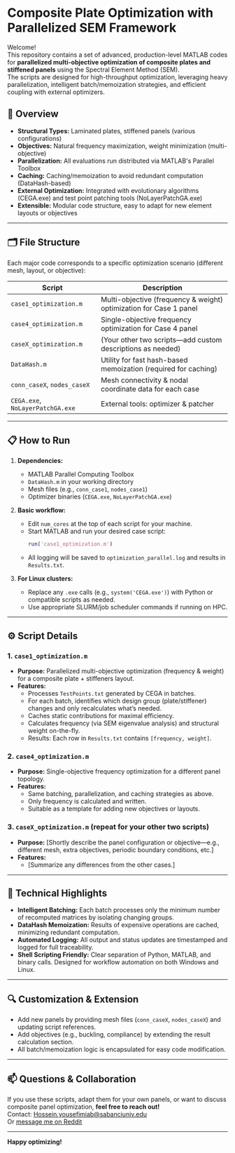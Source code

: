 # Composite Plate Optimization with Parallelized SEM Framework

Welcome!  
This repository contains a set of advanced, production-level MATLAB codes for **parallelized multi-objective optimization of composite plates and stiffened panels** using the Spectral Element Method (SEM).  
The scripts are designed for high-throughput optimization, leveraging heavy parallelization, intelligent batch/memoization strategies, and efficient coupling with external optimizers.

## 🚀 Overview

- **Structural Types:** Laminated plates, stiffened panels (various configurations)
- **Objectives:** Natural frequency maximization, weight minimization (multi-objective)
- **Parallelization:** All evaluations run distributed via MATLAB's Parallel Toolbox
- **Caching:** Caching/memoization to avoid redundant computation (DataHash-based)
- **External Optimization:** Integrated with evolutionary algorithms (CEGA.exe) and test point patching tools (NoLayerPatchGA.exe)
- **Extensible:** Modular code structure, easy to adapt for new element layouts or objectives

---

## 🗂️ File Structure

Each major code corresponds to a specific optimization scenario (different mesh, layout, or objective):

| Script                         | Description                                                         |
| ------------------------------ | ------------------------------------------------------------------- |
| `case1_optimization.m`         | Multi-objective (frequency & weight) optimization for Case 1 panel  |
| `case4_optimization.m`         | Single-objective frequency optimization for Case 4 panel            |
| `caseX_optimization.m`         | (Your other two scripts—add custom descriptions as needed)          |
| `DataHash.m`                   | Utility for fast hash-based memoization (required for caching)      |
| `conn_caseX`, `nodes_caseX`    | Mesh connectivity & nodal coordinate data for each case             |
| `CEGA.exe`, `NoLayerPatchGA.exe`| External tools: optimizer & patcher                                 |

---

## 📋 How to Run

1. **Dependencies:**  
   - MATLAB Parallel Computing Toolbox  
   - `DataHash.m` in your working directory  
   - Mesh files (e.g., `conn_case1`, `nodes_case1`)
   - Optimizer binaries (`CEGA.exe`, `NoLayerPatchGA.exe`)

2. **Basic workflow:**
   - Edit `num_cores` at the top of each script for your machine.
   - Start MATLAB and run your desired case script:
     ```matlab
     run('case1_optimization.m')
     ```
   - All logging will be saved to `optimization_parallel.log` and results in `Results.txt`.

3. **For Linux clusters:**  
   - Replace any `.exe` calls (e.g., `system('CEGA.exe')`) with Python or compatible scripts as needed.
   - Use appropriate SLURM/job scheduler commands if running on HPC.

---

## ⚙️ Script Details

### 1. `case1_optimization.m`  
- **Purpose:** Parallelized multi-objective optimization (frequency & weight) for a composite plate + stiffeners layout.
- **Features:**  
  - Processes `TestPoints.txt` generated by CEGA in batches.
  - For each batch, identifies which design group (plate/stiffener) changes and only recalculates what’s needed.
  - Caches static contributions for maximal efficiency.
  - Calculates frequency (via SEM eigenvalue analysis) and structural weight on-the-fly.
  - Results: Each row in `Results.txt` contains `[frequency, weight]`.

### 2. `case4_optimization.m`  
- **Purpose:** Single-objective frequency optimization for a different panel topology.
- **Features:**  
  - Same batching, parallelization, and caching strategies as above.
  - Only frequency is calculated and written.
  - Suitable as a template for adding new objectives or layouts.

### 3. `caseX_optimization.m` (repeat for your other two scripts)  
- **Purpose:** [Shortly describe the panel configuration or objective—e.g., different mesh, extra objectives, periodic boundary conditions, etc.]
- **Features:**  
  - [Summarize any differences from the other cases.]

---

## 🧠 Technical Highlights

- **Intelligent Batching:** Each batch processes only the minimum number of recomputed matrices by isolating changing groups.
- **DataHash Memoization:** Results of expensive operations are cached, minimizing redundant computation.
- **Automated Logging:** All output and status updates are timestamped and logged for full traceability.
- **Shell Scripting Friendly:** Clear separation of Python, MATLAB, and binary calls. Designed for workflow automation on both Windows and Linux.

---

## 🔍 Customization & Extension

- Add new panels by providing mesh files (`conn_caseX`, `nodes_caseX`) and updating script references.
- Add objectives (e.g., buckling, compliance) by extending the result calculation section.
- All batch/memoization logic is encapsulated for easy code modification.

---

## 📫 Questions & Collaboration

If you use these scripts, adapt them for your own panels, or want to discuss composite panel optimization, **feel free to reach out!**  
Contact: [Hossein.yousefimiab@sabanciuniv.edu](mailto:Hossein.yousefimiab@sabanciuniv.edu)  
Or [message me on Reddit](https://www.reddit.com/user/YOUR_USERNAME_HERE)

---

**Happy optimizing!**

